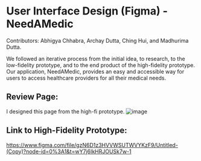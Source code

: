 # User Interface Design (Figma) - NeedAMedic
Contributors: Abhigya Chhabra, Archay Dutta, Ching Hui, and Madhurima Dutta.

We followed an iterative process from the initial idea, to research, to the low-fidelity prototype, and to the end product of the high-fidelity prototype. Our application, NeedAMedic, provides an easy and accessible way for users to access healthcare providers for all their medical needs.

## Review Page:
I designed this page from the high-fi prototype.
![image](https://user-images.githubusercontent.com/60584205/209589801-e30a7fb1-fd9a-422b-8f88-680a6ad46d1c.png)

## Link to High-Fidelity Prototype:
https://www.figma.com/file/gzN6D1z3HVVWSUTWVYKzF9/Untitled-(Copy)?node-id=0%3A1&t=wY7j6IkHRJOUSk7w-1
